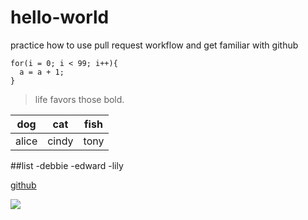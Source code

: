 # hello-world
practice how to use pull request workflow and get familiar with github
```
for(i = 0; i < 99; i++){
  a = a + 1;
}
```
> life favors those bold.

|dog|cat|fish|
|---|---|----|
|alice|cindy|tony|

##list
-debbie
-edward
-lily

[github](www.github.com)

![](https://www.google.com.sg/search?q=picture&dcr=0&tbm=isch&imgil=RuHd4PdNYXgMNM%253A%253BPGuEJyUcqPo0qM%253Bhttps%25253A%25252F%25252Fwww.pinterest.com%25252Fjaymariemiranda%25252Fphoto-ideas%25252F&source=iu&pf=m&fir=RuHd4PdNYXgMNM%253A%252CPGuEJyUcqPo0qM%252C_&usg=__L_XZu9ZVVN5nOaBb14uYXMdOV-Y%3D&biw=1600&bih=771&ved=0ahUKEwiK_PaS5YXWAhWKPo8KHRnACPwQyjcImAE&ei=aUSqWcqjCor9vASZgKPgDw#imgrc=RuHd4PdNYXgMNM:)

